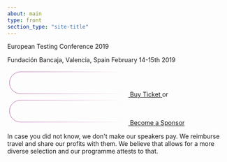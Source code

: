 ```yaml
---
about: main
type: front
section_type: "site-title"
---
```


<section id="european-testing-conference-2019"
         class="b-front "
>
    <div class="b-front__img b-img_main b-site-title b-img_full-sized b-img_parallax b-img b-img_bw">
        <div class="b-img__text-content  b-site-title__info rectangle">
            <p class="h1 b-site-title__h1">European Testing Conference 2019</p>
            <div class="b-site-title__location">
                <span>Fundación Bancaja, Valencia, Spain</span> 
                <span>February 14-15th 2019</span>
            </div>
            <p></p>
                <a href="https://ti.to/ETC/ETC19" class="btn btn-margin">
                <svg width="277" height="62">
                    <defs>
                        <linearGradient id="grad1">
                            <stop offset="0%" stop-color="#B163A3"/>
                            <stop offset="100%" stop-color="#FFFFFF" />
                        </linearGradient>
                    </defs>
                    <rect x="5" y="5" rx="25" fill="none" stroke="url(#grad1)" width="266" height="50"></rect>
                </svg>
                    <span>Buy Ticket</span>
                </a> <span>or</span> 
                <a href="/images/2019/sponsors/european_testing_conference2019_sponsorship.pdf" class="btn btn-margin">
                <svg width="277" height="62">
                    <defs>
                        <linearGradient id="grad1">
                            <stop offset="0%" stop-color="#B163A3"/>
                            <stop offset="100%" stop-color="#FFFFFF" />
                        </linearGradient>
                    </defs>
                    <rect x="5" y="5" rx="25" fill="none" stroke="url(#grad1)" width="266" height="50"></rect>
                </svg>
                    <span>Become a Sponsor</span>
                </a>
            <p></p>
            <span>In case you did not know, we don't make our speakers pay. We reimburse travel and share our profits with them. </span> 
            <span>We believe that allows for a more diverse selection and our programme attests to that.</span>
        </div>
    </div>
</section>
